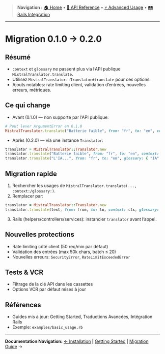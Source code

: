 > **Navigation :** [🏠 Home](README.md) • [📖 API Reference](api-reference/methods.md) • [⚡ Advanced Usage](advanced-usage/translations.md) • [🛤️ Rails Integration](rails-integration/setup.md)

---

# Migration 0.1.0 → 0.2.0

## Résumé

- `context` et `glossary` ne passent plus via l’API publique `MistralTranslator.translate`.
- Utilisez `MistralTranslator::Translator#translate` pour ces options.
- Ajouts notables: rate limiting client, validation d’entrées, nouvelles erreurs, métriques.

## Ce qui change

- Avant (0.1.0) — non supporté par l’API publique:

```ruby
# Peut lever ArgumentError en 0.1.0
MistralTranslator.translate("Batterie faible", from: "fr", to: "en", context: "Smartphone")
```

- Après (0.2.0) — via une instance `Translator`:

```ruby
translator = MistralTranslator::Translator.new
translator.translate("Batterie faible", from: "fr", to: "en", context: "Smartphone")
translator.translate("L'IA...", from: "fr", to: "en", glossary: { "IA" => "AI" })
```

## Migration rapide

1. Rechercher les usages de `MistralTranslator.translate(..., context:/glossary:)`.
2. Remplacer par:

```ruby
translator = MistralTranslator::Translator.new
translator.translate(text, from: from, to: to, context: ctx, glossary: glos)
```

3. Rails (helpers/controllers/services): instancier `translator` avant l’appel.

## Nouvelles protections

- Rate limiting côté client (50 req/min par défaut)
- Validation des entrées (max 50k chars, batch ≤ 20)
- Nouvelles erreurs: `SecurityError`, `RateLimitExceededError`

## Tests & VCR

- Filtrage de la clé API dans les cassettes
- Options VCR par défaut mises à jour

## Références

- Guides mis à jour: Getting Started, Traductions Avancées, Intégration Rails
- Exemple: `examples/basic_usage.rb`

---

**Documentation Navigation:**
[← Installation](installation.md) | [Getting Started](getting-started.md) | [Migration Guide](migration-0.1.0-to-0.2.0.md) →

